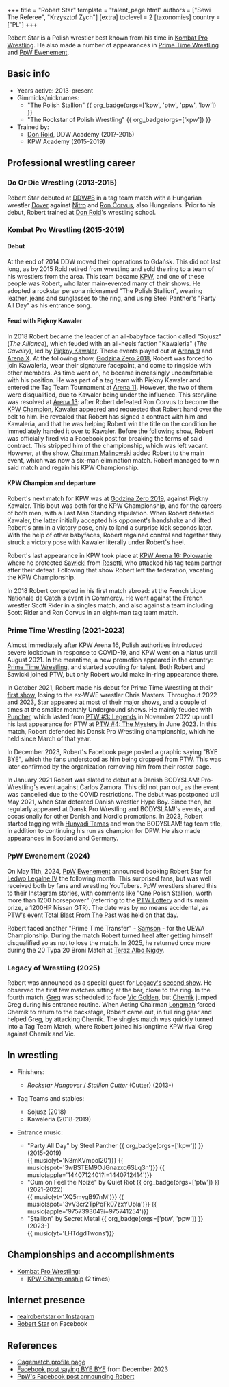 +++
title = "Robert Star"
template = "talent_page.html"
authors = ["Sewi The Referee", "Krzysztof Zych"]
[extra]
toclevel = 2
[taxonomies]
country = ["PL"]
+++

Robert Star is a Polish wrestler best known from his time in [Kombat Pro Wrestling](@/o/kpw.md). He also made a number of appearances in [Prime Time Wrestling](@/o/ptw.md) and [PpW Ewenement](@/o/ppw.md).

## Basic info

* Years active: 2013-present
* Gimmicks/nicknames:
  - "The Polish Stallion" {{ org_badge(orgs=['kpw', 'ptw', 'ppw', 'low']) }}
  - "The Rockstar of Polish Wrestling" {{ org_badge(orgs=['kpw']) }}
* Trained by:
  - [Don Roid](@/w/don-roid.md), DDW Academy (201?-2015)
  - KPW Academy (2015-2019)

## Professional wrestling career

### Do Or Die Wrestling (2013-2015)

Robert Star debuted at [DDW#8](@/e/ddw/2013-08-17-ddw-8.md) in a tag team match with a Hungarian wrestler [Dover](@/w/dover.md) against [Nitro](@/w/nitro.md) and [Ron Corvus](@/w/ron-corvus.md), also Hungarians. Prior to his debut, Robert trained at [Don Roid](@/w/don-roid.md)'s wrestling school.

### Kombat Pro Wrestling (2015-2019)

#### Debut

At the end of 2014 DDW moved their operations to Gdańsk. This did not last long, as by 2015 Roid retired from wrestling and sold the ring to a team of his wrestlers from the area. This team became [KPW](@/o/kpw.md), and one of these people was Robert, who later main-evented many of their shows. He adopted a rockstar persona nicknamed "The Polish Stallion", wearing leather, jeans and sunglasses to the ring, and using Steel Panther's "Party All Day" as his entrance song.

#### Feud with Piękny Kawaler

In 2018 Robert became the leader of an all-babyface faction called "Sojusz" (_The Alliance_), which feuded with an all-heels faction "Kawaleria" (_The Cavalry_), led by [Piękny Kawaler](@/w/piekny-kawaler.md).
These events played out at [Arena 9](@/e/kpw/2018-03-10-kpw-arena-9.md) and [Arena X](@/e/kpw/2018-05-26-kpw-arena-x.md).
At the following show, [Godzina Zero 2018](@/e/kpw/2018-08-11-kpw-godzina-zero-2018.md), Robert was forced to join Kawaleria, wear their signature facepaint, and come to ringside with other members. As time went on, he became increasingly uncomfortable with his position.
He was part of a tag team with Piękny Kawaler and entered the Tag Team Tournament at [Arena 11](@/e/kpw/2018-11-03-kpw-arena-11.md). However, the two of them were disqualified, due to Kawaler being under the influence.
This storyline was resolved at [Arena 13](@/e/kpw/2019-04-05-kpw-arena-13.md): after Robert defeated Ron Corvus to become the [KPW Champion](@/c/kpw-championship.md), Kawaler appeared and requested that Robert hand over the belt to him. He revealed that Robert has signed a contract with him and Kawaleria, and that he was helping Robert win the title on the condition he immediately handed it over to Kawaler.
Before the [following show](@/e/kpw/2019-06-15-kpw-arena-14.md), Robert was officially fired via a Facebook post for breaking the terms of said contract.
This stripped him of the championship, which was left vacant. However, at the show, [Chairman Malinowski](@/w/krystian-malinowski.md) added Robert to the main event, which was now a six-man elimination match. Robert managed to win said match and regain his KPW Championship.

#### KPW Champion and departure

Robert's next match for KPW was at [Godzina Zero 2019](@/e/kpw/2019-08-17-kpw-godzina-zero-2019.md), against Piękny Kawaler. This bout was both for the KPW Championship, and for the careers of both men, with a Last Man Standing stipulation. When Robert defeated Kawaler, the latter initially accepted his opponent's handshake and lifted Robert's arm in a victory pose, only to land a surprise kick seconds later. With the help of other babyfaces, Robert regained control and together they struck a victory pose with Kawaler literally under Robert's heel.

Robert's last appearance in KPW took place at [KPW Arena 16: Polowanie](@/e/kpw/2020-02-01-kpw-arena-16.md) where he protected [Sawicki](@/w/sawicki.md) from [Rosetti](@/w/rosetti.md), who attacked his tag team partner after their defeat. Following that show Robert left the federation, vacating the KPW Championship.

In 2018 Robert competed in his first match abroad: at the French Ligue Nationale de Catch's event in Commercy. He went against the French wrestler Scott Rider in a singles match, and also against a team including Scott Rider and Ron Corvus in an eight-man tag team match.

### Prime Time Wrestling (2021-2023)

Almost immediately after KPW Arena 16, Polish authorities introduced severe lockdown in response to COVID-19, and KPW went on a hiatus until August 2021. In the meantime, a new promotion appeared in the country: [Prime Time Wrestling](@/o/ptw.md), and started scouting for talent. Both Robert and Sawicki joined PTW, but only Robert would make in-ring appearance there.

In October 2021, Robert made his debut for Prime Time Wrestling at their [first show](@/e/ptw/2021-10-09-ptw-1-revolucja.md), losing to the ex-WWE wrestler Chris Masters. Throughout 2022 and 2023, Star appeared at most of their major shows, and a couple of times at the smaller monthly Underground shows. He mainly feuded with [Puncher](@/w/puncher.md), which lasted from [PTW #3: Legends](@/e/ptw/2022-11-26-ptw-3-legends.md) in November 2022 up until his last appearance for PTW at [PTW #4: The Mystery](@/e/ptw/2023-06-25-ptw-4-mystery.md) in June 2023. In this match, Robert defended his Dansk Pro Wrestling championship, which he held since March of that year.

In December 2023, Robert's Facebook page posted a graphic saying "BYE BYE", which the fans understood as him being dropped from PTW. This was later confirmed by the organization removing him from their roster page.

In January 2021 Robert was slated to debut at a Danish BODYSLAM! Pro-Wrestling's event against Carlos Zamora. This did not pan out, as the event was cancelled due to the COVID restrictions. The debut was postponed util May 2021, when Star defeated Danish wrestler Hype Boy. Since then, he regularly appeared at Dansk Pro Wrestling and BODYSLAM!'s events, and occasionally for other Danish and Nordic promotions. In 2023, Robert started tagging with [Hunyadi Tamas](@/w/hunyadi-tamas.md) and won the BODYSLAM! tag team title, in addition to continuing his run as champion for DPW. He also made appearances in Scotland and Germany.

### PpW Ewenement (2024)

On May 11th, 2024, [PpW Ewenement](@/o/ppw.md) announced booking Robert Star for [Ledwo Legalne IV](@/e/ppw/2024-06-08-ppw-ledwo-legalne-4.md) the following month.
This surprised fans, but was well received both by fans and wrestling YouTubers. PpW wrestlers shared this to their Instagram stories, with comments like "One Polish Stallion, worth more than 1200 horsepower" (referring to the [PTW Lottery](@/o/ptw.md#the-lottery) and its main prize, a 1200HP Nissan GTR). The date was by no means accidental, as PTW's event [Total Blast From The Past](@/e/ptw/2024-05-11-ptw-6.md) was held on that day.

Robert faced another "Prime Time Transfer" - [Samson](@/w/samson.md) - for the UEWA Championship. During the match Robert turned heel after getting himself disqualified so as not to lose the match. In 2025, he returned once more during the 20 Typa 20 Broni Match at [Teraz Albo Nigdy](@/e/ppw/2025-03-15-ppw-teraz-albo-nigdy.md).

### Legacy of Wrestling (2025)

Robert was announced as a special guest for [Legacy's](@/o/low.md) [second show](@/e/low/2025-04-06-low-2.md). He observed the first few matches sitting at the bar, close to the ring. In the fourth match, [Greg](@/w/greg.md) was scheduled to face [Vic Golden](@/w/vic-golden.md), but [Chemik](@/w/chemik.md) jumped Greg during his entrance routine. When Acting Chairman [Longman](@/w/wiktor-longman.md) forced Chemik to return to the backstage, Robert came out, in full ring gear and helped Greg, by attacking Chemik. The singles match was quickly turned into a Tag Team Match, where Robert joined his longtime KPW rival Greg against Chemik and Vic.

## In wrestling

* Finishers:
  - _Rockstar Hangover_ / _Stallion Cutter_ (Cutter) (2013-)

* Tag Teams and stables:
  - Sojusz (2018)
  - Kawaleria (2018-2019)

* Entrance music:
  - "Party All Day" by Steel Panther
 {{ org_badge(orgs=['kpw']) }} (2015-2019) <br>
 {{ music(yt='N3mKVmpol20')}}
 {{ music(spot='3wBSTEM9OJGnazxq6SLq3n')}}
 {{ music(apple='1440712401?i=1440712414')}}
  - "Cum on Feel the Noize" by Quiet Riot
 {{ org_badge(orgs=['ptw']) }} (2021-2022) <br>
 {{ music(yt='XQ5mygB97nM')}}
 {{ music(spot='3vV3cr2TpPqFk07zxYUbla')}}
 {{ music(apple='975739304?i=975741254')}}
  - "Stallion" by Secret Metal
 {{ org_badge(orgs=['ptw', 'ppw']) }} (2023-) <br>
 {{ music(yt='LHTdgdTwons')}}

## Championships and accomplishments

* [Kombat Pro Wrestling](@/o/kpw.md):
  - [KPW Championship](@/c/kpw-championship.md) (2 times)

## Internet presence

* [realrobertstar on Instagram](https://www.instagram.com/realrobertstar/)
* [Robert Star](https://www.facebook.com/RobertStar) on Facebook

## References

* [Cagematch profile page](https://www.cagematch.net/?id=2&nr=15651)
* [Facebook post saying BYE BYE](https://www.facebook.com/photo/?fbid=839973208139393&set=pb.100063801633257.-2207520000) from December 2023
* [PpW's Facebook post announcing Robert](https://www.facebook.com/OficjalnePPW/posts/pfbid02GSspE1SNetocUY2kWnC9LhDdsKYSGgh17G4h2bV4Q3CaRgLkziMrC6JDPkCYWBVnl)
